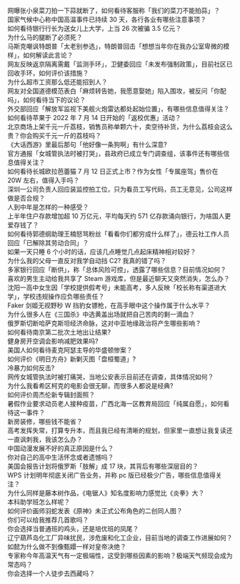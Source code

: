 网曝张小泉菜刀拍一下蒜就断了，如何看待客服称「我们的菜刀不能拍蒜」？  
国家气候中心称中国高温事件已持续 30 天，各行各业有哪些注意事项？  
如何看待银行行长为送女儿上大学，上当 26 次被骗 3.5 亿元？  
为什么马的腿断了必须死？  
马斯克嘲讽特朗普「太老别参选」，特朗普回击「想想当年你在我办公室卑微的模样」，如何解读此言论？  
网友反映返京隔离需戴「监测手环」，卫健委回应「未发布强制政策」，目前社区已回收手环，如何评价该措施？  
为什么超市工资那么低还能招到人？  
网友对全国道德模范表白「麻烦转告她，我愿意娶她」陷入围攻，被反问「你配吗」，如何看待当下的议论？  
外交部回应「解放军监视下美舰火炮雷达都处起始位置」，有哪些信息值得关注？  
如何看待苹果于 2022 年 7 月 14 日开始的「返校优惠」活动？  
北京商场上架千元一斤荔枝，销售员称单颗六十，卖空待补货，为什么荔枝会这么贵？你会购买千元一斤的荔枝吗？  
《大话西游》里最后那句「他好像一条狗啊」有什么深意?  
官方通报「女城管执法时被打哭」，县政府已成立专门调查组，该事件还有哪些信息值得关注？  
如何看待长城欧拉芭蕾猫 7 月 12 日正式上市？作为女性「专属座驾」售价在 20W 左右，值得入手吗？  
深圳一公司负责人回应装监控拍工位，只为看员工写代码，员工无意见，公司这样做是否合规？  
人到中年是怎样的一种感受？  
上半年住户存款增加超 10 万亿元，平均每天约 571 亿存款涌向银行，为啥国人更爱存钱了？  
如何看待郭德纲助理王楠怒骂粉丝「看看你们都穷成什么样了」，德云社工作人员回应「已解除其劳动合同」？  
如果一天只睡 6 个小时的话，应该几点睡觉几点起床精神相对较好？  
为什么我的父母一直反对我学自动挡 C2? 我真的错了吗？  
多家银行回应「断供」，称「总体风险可控」，透露了哪些信息？目前情况如何？  
喜欢的男生主动给我共享了 Steam 游戏库，但是最近聊天又突然消失，怎么办？  
沈阳一高中女生因「学校提供假考号」未能高考，多人反映「校长称有渠道进大学」，学校违规操作应负哪些责任？  
Faker 剑姬无视野秒 W 挡豹女镖枪，在高手眼中这个操作属于什么水平？  
为什么很多人在《三国杀》中选黄盖出场就把自己苦肉的剩一滴血？  
俄罗斯切断哈萨克斯坦经济命脉，这对中亚地缘政治将产生哪些影响？  
如何看待南京第二批次土地出让结果?  
健身房开空调会影响减肥效果吗?  
美国人如何看待麦克阿瑟主导的华盛顿惨案？  
如何评价《明日方舟》新剿灭图「盘桓蜀道」?  
冷暴力如何反击?  
网传女城管执法时被打痛哭，当地公安表示目前还在调查，具体情况如何？  
为什么我看希区柯克的电影会很无聊，而很多人都说是经典?  
如何评价周杰伦新专辑封面照？  
暑假作业要求动员老人接种疫苗，广西北海一区教育局回应「纯属自愿」，如何看待这一事件？  
新房装修，哪些钱不能省？  
高考发挥失常，打算专升本，而且我已经有清晰的规划，但家里一直想让我复读还一直讽刺我，我该怎么办？  
中国动漫发展不好的真正原因是什么？  
你对自己的高中生活怀念或者遗憾吗？  
美国会报告计划将俄罗斯「肢解」成 17 块，其背后有哪些深层目的？  
WPS 计划明年彻底关闭广告业务，并称 pc 版已经极少广告，哪些信息值得关注？  
为什么同样是藤本树作品，《电锯人》知名度影响力感觉比《炎拳》大？  
本科助学班怎么样呢？  
如何评价画师羽蛇发表《原神》未正式公布角色的二创同人图？  
你们可以给我推荐几首歌吗？  
你会选择当普通班的鸡头，还是培优班的凤尾？  
辽宁葫芦岛化工厂异味扰民，涉危废和化工企业，目前当地的调查工作进展如何？  
如懿为什么做不到像甄嬛一样对皇帝决绝？  
专家称今年高温天气有一定极端性，这受到哪些因素的影响？极端天气频现会成为常态吗？  
你会选择一个人徒步去西藏吗？  
